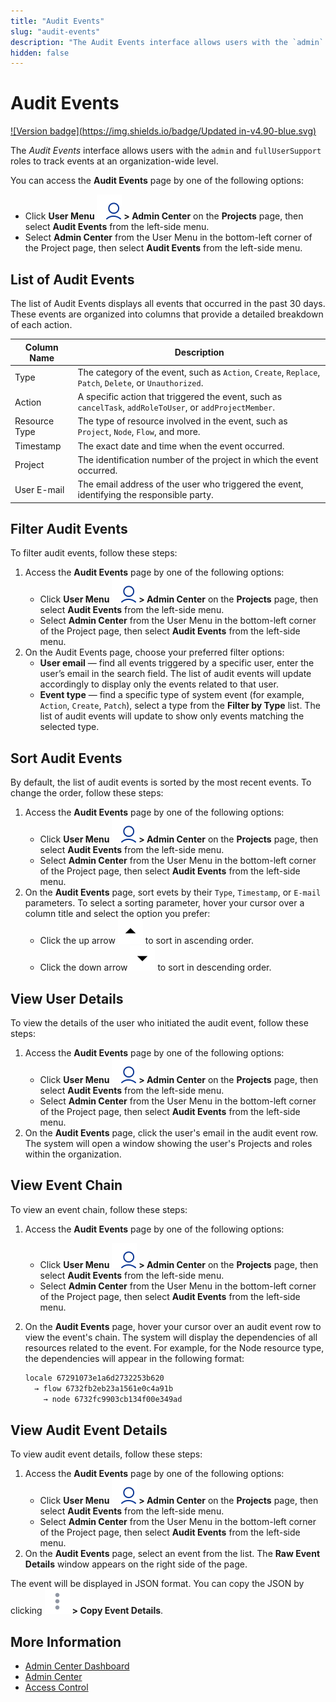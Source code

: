 ```yaml
---
title: "Audit Events"
slug: "audit-events"
description: "The Audit Events interface allows users with the `admin` and `fullSupportUser` roles to track events at an organization-wide level."
hidden: false
---
```


# Audit Events

[![Version badge](https://img.shields.io/badge/Updated in-v4.90-blue.svg)](../../../../release-notes/4.90.md)

The _Audit Events_ interface allows users with the `admin` and `fullUserSupport` roles to track events at an organization-wide level.

You can access the **Audit Events** page by one of the following options:

- Click **User Menu ![user-menu](../../../../_assets/icons/user-menu.svg) > Admin Center** on the **Projects** page, then select **Audit Events** from the left-side menu.
- Select **Admin Center** from the User Menu in the bottom-left corner of the Project page, then select **Audit Events** from the left-side menu.

## List of Audit Events

The list of Audit Events displays all events that occurred in the past 30 days. These events are organized into columns that provide a detailed breakdown of each action.

| Column Name   | Description                                                                                               |
|---------------|-----------------------------------------------------------------------------------------------------------|
| Type          | The category of the event, such as `Action`, `Create`, `Replace`, `Patch`, `Delete`, or `Unauthorized`.   |
| Action        | A specific action that triggered the event, such as `cancelTask`, `addRoleToUser`, or `addProjectMember`. |
| Resource Type | The type of resource involved in the event, such as `Project`, `Node`, `Flow`, and more.                  |
| Timestamp     | The exact date and time when the event occurred.                                                          |
| Project       | The identification number of the project in which the event occurred.                                     |
| User E-mail   | The email address of the user who triggered the event, identifying the responsible party.                 |

## Filter Audit Events

To filter audit events, follow these steps:

1. Access the **Audit Events** page by one of the following options:
    - Click **User Menu ![user-menu](../../../../_assets/icons/user-menu.svg) > Admin Center** on the **Projects** page, then select **Audit Events** from the left-side menu.
    - Select **Admin Center** from the User Menu in the bottom-left corner of the Project page, then select **Audit Events** from the left-side menu.
2. On the Audit Events page, choose your preferred filter options:
    - **User email** — find all events triggered by a specific user, enter the user’s email in the search field. The list of audit events will update accordingly to display only the events related to that user. 
    - **Event type** — find a specific type of system event (for example, `Action`, `Create`, `Patch`), select a type from the **Filter by Type** list. The list of audit events will update to show only events matching the selected type.

## Sort Audit Events

By default, the list of audit events is sorted by the most recent events.
To change the order, follow these steps:

1. Access the **Audit Events** page by one of the following options:
    - Click **User Menu ![user-menu](../../../../_assets/icons/user-menu.svg) > Admin Center** on the **Projects** page, then select **Audit Events** from the left-side menu.
    - Select **Admin Center** from the User Menu in the bottom-left corner of the Project page, then select **Audit Events** from the left-side menu.
2. On the **Audit Events** page, sort evets by their `Type`, `Timestamp`, or `E-mail` parameters. To select a sorting parameter, hover your cursor over a column title and select the option you prefer:
    - Click the up arrow ![arrow-up-black](../../../../_assets/icons/arrow-up-black.svg) to sort in ascending order.
    - Click the down arrow ![arrow-down-black](../../../../_assets/icons/arrow-down-black.svg) to sort in descending order.

## View User Details

To view the details of the user who initiated the audit event, follow these steps:

1. Access the **Audit Events** page by one of the following options:
    - Click **User Menu ![user-menu](../../../../_assets/icons/user-menu.svg) > Admin Center** on the **Projects** page, then select **Audit Events** from the left-side menu.
    - Select **Admin Center** from the User Menu in the bottom-left corner of the Project page, then select **Audit Events** from the left-side menu.
2. On the **Audit Events** page, click the user's email in the audit event row. The system will open a window showing the user's Projects and roles within the organization.

## View Event Chain

To view an event chain, follow these steps:

1. Access the **Audit Events** page by one of the following options:
    - Click **User Menu ![user-menu](../../../../_assets/icons/user-menu.svg) > Admin Center** on the **Projects** page, then select **Audit Events** from the left-side menu.
    - Select **Admin Center** from the User Menu in the bottom-left corner of the Project page, then select **Audit Events** from the left-side menu.
2. On the **Audit Events** page, hover your cursor over an audit event row to view the event's chain. The system will display the dependencies of all resources related to the event. For example, for the Node resource type, the dependencies will appear in the following format:
    
    ```txt
    locale 67291073e1a6d2732253b620
      → flow 6732fb2eb23a1561e0c4a91b
 	    → node 6732fc9903cb134f00e349ad
    ```
   
## View Audit Event Details

To view audit event details, follow these steps:

1. Access the **Audit Events** page by one of the following options:
    - Click **User Menu ![user-menu](../../../../_assets/icons/user-menu.svg) > Admin Center** on the **Projects** page, then select **Audit Events** from the left-side menu.
    - Select **Admin Center** from the User Menu in the bottom-left corner of the Project page, then select **Audit Events** from the left-side menu.
2. On the **Audit Events** page, select an event from the list. The **Raw Event Details** window appears on the right side of the page.

The event will be displayed in JSON format.
You can copy the JSON by clicking ![vertical-ellipsis](../../../../_assets/icons/vertical-ellipsis.svg) **> Copy Event Details**.

## More Information

- [Admin Center Dashboard](dashboard.md)
- [Admin Center](overview.md)
- [Access Control](access-control.md)